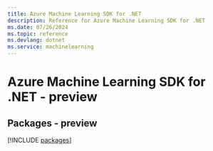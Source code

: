 ```yaml
---
title: Azure Machine Learning SDK for .NET
description: Reference for Azure Machine Learning SDK for .NET
ms.date: 07/26/2024
ms.topic: reference
ms.devlang: dotnet
ms.service: machinelearning
---
```

# Azure Machine Learning SDK for .NET - preview
## Packages - preview
[!INCLUDE [packages](machine-learning-index.md)]